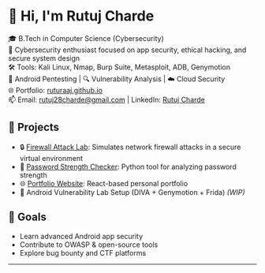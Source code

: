 # 👋 Hi, I'm Rutuj Charde

🎓 B.Tech in Computer Science (Cybersecurity)  
🔐 Cybersecurity enthusiast focused on app security, ethical hacking, and secure system design  
🛠️ Tools: Kali Linux, Nmap, Burp Suite, Metasploit, ADB, Genymotion  
📱 Android Pentesting | 🔍 Vulnerability Analysis | ☁️ Cloud Security  
🌐 Portfolio: [ruturaaj.github.io](https://ruturaaj.github.io/rutuj-portfolio)  
📫 Email: rutuj28charde@gmail.com | LinkedIn: [Rutuj Charde](https://linkedin.com/in/rutuj-charde)

## 🚀 Projects

- 🔒 [Firewall Attack Lab](https://github.com/Ruturaaj/-Firewall-): Simulates network firewall attacks in a secure virtual environment
- 🧪 [Password Strength Checker](https://github.com/Ruturaaj/password-strength-checker): Python tool for analyzing password strength
- 🌐 [Portfolio Website](https://github.com/Ruturaaj/rutuj-portfolio): React-based personal portfolio
- 📱 Android Vulnerability Lab Setup (DIVA + Genymotion + Frida) *(WIP)*

## 🧠 Goals

- Learn advanced Android app security
- Contribute to OWASP & open-source tools
- Explore bug bounty and CTF platforms

---

